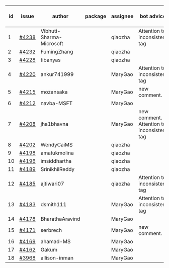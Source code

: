 | id | issue | author | package | assignee | bot advice | created date of issue | target release date | date from target |
| ------ | ------ | ------ | ------ | ------ | ------ | ------ | ------ | :-----: |
| 1 | [#4238](https://github.com/Azure/sdk-release-request/issues/4238) | Vibhuti-Sharma-Microsoft |  | qiaozha | Attention to inconsistent tag | 06-09 | 07-14 |  |
| 2 | [#4232](https://github.com/Azure/sdk-release-request/issues/4232) | FumingZhang |  | qiaozha |  | 06-09 | 06-23 |  |
| 3 | [#4228](https://github.com/Azure/sdk-release-request/issues/4228) | tibanyas |  | qiaozha |  | 06-08 | 06-23 |  |
| 4 | [#4220](https://github.com/Azure/sdk-release-request/issues/4220) | ankur741999 |  | MaryGao | Attention to inconsistent tag | 05-31 | 06-23 |  |
| 5 | [#4215](https://github.com/Azure/sdk-release-request/issues/4215) | mozansaka |  | MaryGao | new comment. | 05-30 | 06-23 |  |
| 6 | [#4212](https://github.com/Azure/sdk-release-request/issues/4212) | navba-MSFT |  | MaryGao |  | 05-30 | 06-23 |  |
| 7 | [#4208](https://github.com/Azure/sdk-release-request/issues/4208) | jha1bhavna |  | MaryGao | new comment. Attention to inconsistent tag | 05-29 | 06-23 |  |
| 8 | [#4202](https://github.com/Azure/sdk-release-request/issues/4202) | WendyCaiMS |  | qiaozha |  | 05-25 | 06-23 |  |
| 9 | [#4198](https://github.com/Azure/sdk-release-request/issues/4198) | amatukmolina |  | qiaozha |  | 05-25 | 06-23 |  |
| 10 | [#4196](https://github.com/Azure/sdk-release-request/issues/4196) | imsiddhartha |  | qiaozha |  | 05-25 | 06-23 |  |
| 11 | [#4189](https://github.com/Azure/sdk-release-request/issues/4189) | SrinikhilReddy |  | qiaozha |  | 05-23 | 06-23 |  |
| 12 | [#4185](https://github.com/Azure/sdk-release-request/issues/4185) | ajtiwari07 |  | qiaozha | Attention to inconsistent tag | 05-22 | 06-23 |  |
| 13 | [#4183](https://github.com/Azure/sdk-release-request/issues/4183) | dsmith111 |  | MaryGao | Attention to inconsistent tag | 05-19 | 06-23 |  |
| 14 | [#4178](https://github.com/Azure/sdk-release-request/issues/4178) | BharathaAravind |  | MaryGao |  | 05-18 | 06-23 |  |
| 15 | [#4171](https://github.com/Azure/sdk-release-request/issues/4171) | serbrech |  | MaryGao | new comment. | 05-18 | 06-23 |  |
| 16 | [#4169](https://github.com/Azure/sdk-release-request/issues/4169) | ahamad-MS |  | MaryGao |  | 05-16 | 06-23 |  |
| 17 | [#4162](https://github.com/Azure/sdk-release-request/issues/4162) | Gakum |  | MaryGao |  | 05-14 | 06-23 |  |
| 18 | [#3968](https://github.com/Azure/sdk-release-request/issues/3968) | allison-inman |  | MaryGao |  | 03-22 | 04-28 |  |
